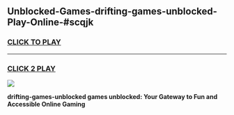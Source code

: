 
## Unblocked-Games-drifting-games-unblocked-Play-Online-#scqjk
<h3>
<a href="https://premium.freeplayer.one?title=drifting-games-unblocked&ref=24F">CLICK TO PLAY</a></h3>
<hr>

<h3>
<a href="https://premium.freeplayer.one?title=drifting-games-unblocked&ref=24F">CLICK 2 PLAY</a>
  
</h3>

<a href="https://premium.freeplayer.one?title=drifting-games-unblocked&ref=24F/"><img src="https://clearcache.store/games.png"></a>


**drifting-games-unblocked games unblocked: Your Gateway to Fun and Accessible Online Gaming**
